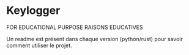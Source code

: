 # Keylogger



FOR EDUCATIONAL PURPOSE
RAISONS EDUCATIVES

Un readme est présent dans chaque version (python/rust) pour savoir comment utiliser le projet.

